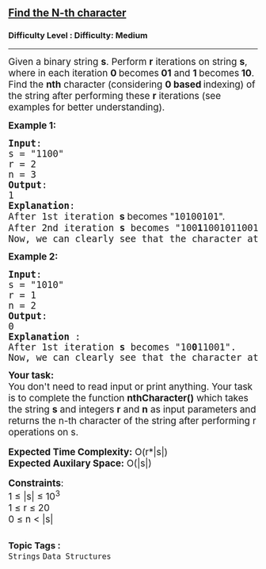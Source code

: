 <h2><a href="https://www.geeksforgeeks.org/problems/find-the-n-th-character5925/1?page=4&category=Strings&sortBy=submissions">Find the N-th character</a></h2><h3>Difficulty Level : Difficulty: Medium</h3><hr><div class="problems_problem_content__Xm_eO"><p><span style="font-size: 14pt;">Given a binary string <strong>s</strong>. Perform <strong>r</strong> iterations on string <strong>s</strong>, where in each iteration <strong>0 </strong>becomes<strong> 01</strong> and <strong>1 </strong>becomes<strong> 10</strong>. Find the <strong>nth</strong> character (considering <strong>0 based </strong>indexing) of the string after performing these <strong>r</strong> iterations (see examples for better understanding).</span></p>
<p><span style="font-size: 14pt;"><strong>Example 1:</strong></span></p>
<pre><span style="font-size: 14pt;"><strong>Input</strong>:
s = "1100"
r = 2
n = 3
<strong>Output</strong>:
1
<strong>Explanation</strong>: 
After 1st iteration <strong style="font-size: 14pt; font-family: -apple-system, BlinkMacSystemFont, 'Segoe UI', Roboto, Oxygen, Ubuntu, Cantarell, 'Open Sans', 'Helvetica Neue', sans-serif;">s</strong><span style="font-size: 14pt; font-family: -apple-system, BlinkMacSystemFont, 'Segoe UI', Roboto, Oxygen, Ubuntu, Cantarell, 'Open Sans', 'Helvetica Neue', sans-serif;"> becomes "</span>10100101<span style="font-family: -apple-system, BlinkMacSystemFont, 'Segoe UI', Roboto, Oxygen, Ubuntu, Cantarell, 'Open Sans', 'Helvetica Neue', sans-serif;">".<br></span>After 2nd iteration <strong>s</strong> becomes "100<strong>1</strong>100101100110<span style="font-family: -apple-system, BlinkMacSystemFont, 'Segoe UI', Roboto, Oxygen, Ubuntu, Cantarell, 'Open Sans', 'Helvetica Neue', sans-serif;">".<br></span></span><span style="font-size: 14pt;">Now, we can clearly see that the character at 3rd index is 1, and so the output.
</span></pre>
<p><span style="font-size: 14pt;"><strong>Example 2:</strong></span></p>
<pre><span style="font-size: 14pt;"><strong>Input</strong>:
s = "1010"
r = 1
n = 2
<strong>Output</strong>:
0
<strong>Explanation </strong>: 
After 1st iteration <strong>s</strong> becomes "10<strong>0</strong>11001".
Now, we can clearly see that the character at 2nd index is 0, and so the output.</span></pre>
<div><span style="font-size: 14pt;"><strong>Your task:</strong></span></div>
<div><span style="font-size: 14pt;">You don't need to read input or print anything. Your task is to complete the function <strong>nthCharacter()</strong> which takes the string <strong>s</strong> and integers <strong>r</strong> and <strong>n</strong> as input parameters and returns the n-th character of the string after performing r operations on s.</span></div>
<div>&nbsp;</div>
<div><span style="font-size: 14pt;"><strong>Expected Time Complexity:</strong> O(r*|s|)</span></div>
<div><span style="font-size: 14pt;"><strong>Expected Auxilary Space:</strong> O(|s|)</span></div>
<div>&nbsp;</div>
<div><span style="font-size: 14pt;"><strong>Constraints</strong>: </span><br><span style="font-size: 14pt;">1 ≤ |s|&nbsp;≤ 10<sup>3</sup></span><br><span style="font-size: 14pt;">1 ≤ r ≤ 20</span><br><span style="font-size: 14pt;">0 ≤ n &lt;&nbsp;|s|</span></div></div><br><p><span style=font-size:18px><strong>Topic Tags : </strong><br><code>Strings</code>&nbsp;<code>Data Structures</code>&nbsp;